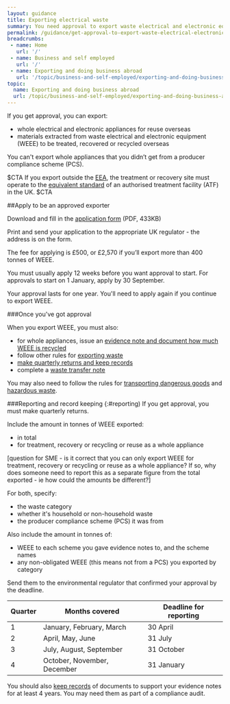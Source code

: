 ```yaml
---
layout: guidance
title: Exporting electrical waste
summary: You need approval to export waste electrical and electronic equipment (WEEE)  
permalink: /guidance/get-approval-to-export-waste-electrical-electronic-equipment.html
breadcrumbs:
 - name: Home
   url: '/'
 - name: Business and self employed
   url: '/'
 - name: Exporting and doing business abroad
   url: '/topic/business-and-self-employed/exporting-and-doing-business-abroad.html'  
topic:
  name: Exporting and doing business abroad
  url: /topic/business-and-self-employed/exporting-and-doing-business-abroad.html
---
```

If you get approval, you can export:

- whole electrical and electronic appliances for reuse overseas
- materials extracted from waste electrical and electronic equipment (WEEE) to be treated, recovered or recycled overseas

You can't export whole appliances that you didn’t get from a producer compliance scheme (PCS).

$CTA
If you export outside the [EEA](/eu-eea), the treatment or recovery site must operate to the [equivalent standard](https://www.gov.uk/government/publications/receiving-exported-waste-meeting-eu-equivalent-standards) of an authorised treatment facility (ATF) in the UK.
$CTA

##Apply to be an approved exporter

Download and fill in the [application form](https://www.gov.uk/government/uploads/system/uploads/attachment_data/file/312450/LIT_7337.pdf) (PDF, 433KB)

Print and send your application to the appropriate UK regulator - the address is on the form.

The fee for applying is £500, or £2,570 if you’ll export more than 400 tonnes of WEEE.

You must usually apply 12 weeks before you want approval to start. For approvals to start on 1 January, apply by 30 September.

Your approval lasts for one year. You'll need to apply again if you continue to export WEEE.



###Once you've got approval

When you export WEEE, you must also:

- for whole appliances, issue an [evidence note and document how much WEEE is recycled](https://www.gov.uk/government/publications/weee-evidence-and-national-protocols-guidance/waste-electrical-and-electronic-equipment-weee-evidence-and-national-protocols-guidance) 
- follow other rules for [exporting waste](/guidance/get-a-licence-to-export-waste.html)
- [make quarterly returns and keep records](#reporting)
- complete a [waste transfer note](https://www.gov.uk/managing-your-waste-an-overview/waste-transfer-notes)

You may also need to follow the rules for [transporting dangerous goods](https://www.gov.uk/shipping-dangerous-goods) and [hazardous waste](https://www.gov.uk/dispose-hazardous-waste).

###Reporting and record keeping
{:#reporting)
If you get approval, you must make quarterly returns.

Include the amount in tonnes of WEEE exported:

- in total
- for treatment, recovery or recycling or reuse as a whole appliance 

[question for SME - is it correct that you can only export WEEE for treatment, recovery or recycling or reuse as a whole appliance? If so, why does someone need to report this as a separate figure from the total exported - ie how could the amounts be different?]

For both, specify:

- the waste category 
- whether it's household or non-household waste
- the producer compliance scheme (PCS) it was from

Also include the amount in tonnes of:

- WEEE to each scheme you gave evidence notes to, and the scheme names
- any non-obligated WEEE (this means not from a PCS) you exported by category

Send them to the environmental regulator that confirmed your approval by the deadline.


| Quarter | Months covered              | Deadline for reporting |
|---------|-----------------------------|---------------------|
| 1       | January, February, March    | 30 April            |
| 2       | April, May, June            | 31 July             |
| 3       | July, August, September     | 31 October          |
| 4       | October, November, December | 31 January          |

You should also [keep records](https://www.gov.uk/government/publications/weee-evidence-and-national-protocols-guidance/waste-electrical-and-electronic-equipment-weee-evidence-and-national-protocols-guidance#aatfs-and-aes-keeping-records) of documents to support your evidence notes for at least 4 years. You may need them as part of a compliance audit.


